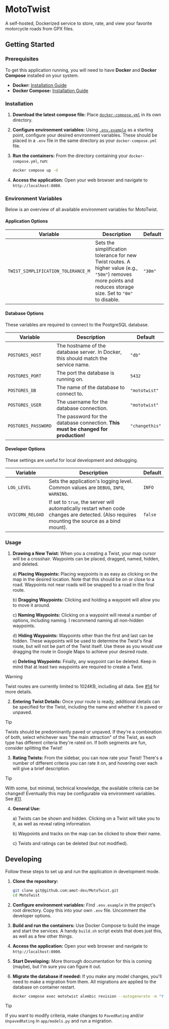 # MotoTwist

A self-hosted, Dockerized service to store, rate, and view your favorite motorcycle roads from GPX files.


## Getting Started

### Prerequisites

To get this application running, you will need to have **Docker** and **Docker Compose** installed on your system.

* **Docker:** [Installation Guide](https://docs.docker.com/get-docker/)
* **Docker Compose:** [Installation Guide](https://docs.docker.com/compose/install/)

### Installation

1.  **Download the latest compose file:** 
    Place 
    [`docker-compose.yml`](https://github.com/amot-dev/mototwist/blob/master/docker-compose.yml) in its own directory.

2.  **Configure environment variables:**
    Using [`.env.example`](https://github.com/amot-dev/mototwist/blob/master/.env.example) as a starting point, configure your desired environment variables. These should be placed in a `.env` file in the same directory as your `docker-compose.yml` file.

3.  **Run the containers:**
    From the directory containing your `docker-compose.yml`, run:
    ```bash
    docker compose up -d
    ```

4.  **Access the application:**
    Open your web browser and navigate to `http://localhost:8000`.

### Environment Variables

Below is an overview of all available environment variables for MotoTwist.

#### Application Options

| Variable | Description | Default   |
| - | - | - |
| `TWIST_SIMPLIFICATION_TOLERANCE_M` | Sets the simplification tolerance for new Twist routes. A higher value (e.g., `"50m"`) removes more points and reduces storage size. Set to `"0m"` to disable. | `"30m"`   |

#### Database Options

These variables are required to connect to the PostgreSQL database.

| Variable | Description | Default   |
| - | - | - |
| `POSTGRES_HOST` | The hostname of the database server. In Docker, this should match the service name. | `"db"` |
| `POSTGRES_PORT` | The port the database is running on. | `5432` |
| `POSTGRES_DB` | The name of the database to connect to. | `"mototwist"` |
| `POSTGRES_USER` | The username for the database connection. | `"mototwist"` |
| `POSTGRES_PASSWORD` | The password for the database connection. **This must be changed for production!** | `"changethis"` |

#### Developer Options

These settings are useful for local development and debugging.

| Variable | Description | Default   |
| - | - | - |
| `LOG_LEVEL` | Sets the application's logging level. Common values are `DEBUG`, `INFO`, `WARNING`. | `INFO` |
| `UVICORN_RELOAD` | If set to `true`, the server will automatically restart when code changes are detected. (Also requires mounting the source as a bind mount). | `false` |

### Usage

1.  **Drawing a New Twist:**
    When you a creating a Twist, your map cursor will be a crosshair. Waypoints can be placed, dragged, named, hidden, and deleted.

    a)  **Placing Waypoints:**
        Placing waypoints is as easy as clicking on the map in the desired location. Note that this should be on or close to a road. Waypoints not near roads will be snapped to a road in the final route.

    b)  **Dragging Waypoints:**
        Clicking and holding a waypoint will allow you to move it around.

    c)  **Naming Waypoints:**
        Clicking on a waypoint will reveal a number of options, including naming. I recommend naming all non-hidden waypoints.

    d)  **Hiding Waypoints:**
        Waypoints other than the first and last can be hidden. These waypoints will be used to determine the Twist's final route, but will not be part of the Twist itself. Use these as you would use dragging the route in Google Maps to achieve your desired route.

    e)  **Deleting Waypoints:**
        Finally, any waypoint can be deleted. Keep in mind that at least two waypoints are required to create a Twist.

> [!WARNING]
> Twist routes are currently limited to 1024KB, including all data. See [#14](https://github.com/amot-dev/mototwist/issues/14) for more details.

2.  **Entering Twist Details:**
    Once your route is ready, additional details can be specified for the Twist, including the name and whether it is paved or unpaved.

> [!TIP]
> Twists should be predominantly paved or unpaved. If they're a combination of both, select whichever was "the main attraction" of the Twist, as each type has different criteria they're rated on. If both segments are fun, consider splitting the Twist!

3.  **Rating Twists:**
    From the sidebar, you can now rate your Twist! There's a number of different criteria you can rate it on, and hovering over each will give a brief description.

> [!TIP]
> With some, but minimal, technical knowledge, the available criteria can be changed! Eventually this may be configurable via environment variables. See [#11](https://github.com/amot-dev/mototwist/issues/11).

4.  **General Use:**

    a) Twists can be shown and hidden. Clicking on a Twist will take you to it, as well as reveal rating information.

    b) Waypoints and tracks on the map can be clicked to show their name.

    c) Twists and ratings can be deleted (but not modified).

## Developing

Follow these steps to set up and run the application in development mode.

1.  **Clone the repository:**
    ```bash
    git clone git@github.com:amot-dev/MotoTwist.git
    cd MotoTwist
    ```

2.  **Configure environment variables:**
    Find `.env.example` in the project's root directory. Copy this into your own `.env` file. Uncomment the developer options.

3.  **Build and run the containers:**
    Use Docker Compose to build the image and start the services. A handy `build.sh` script exists that does just this, as well as a few other things.

4.  **Access the application:**
    Open your web browser and navigate to `http://localhost:8000`.

5.  **Start Developing:**
    More thorough documentation for this is coming (maybe), but I'm sure you can figure it out.

6.  **Migrate the database if needed:**
    If you make any model changes, you'll need to make a migration from them. All migrations are applied to the database on container restart.
    ```bash
    docker compose exec mototwist alembic revision --autogenerate -m "Your very descriptive message"
    ```

> [!TIP]
> If you want to modify criteria, make changes to `PavedRating` and/or `UnpavedRating` in `app/models.py` and run a migration.